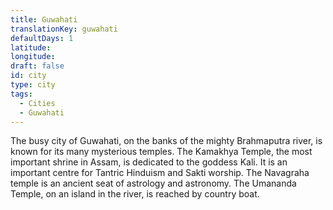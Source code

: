 ```yaml
---
title: Guwahati
translationKey: guwahati
defaultDays: 1
latitude: 
longitude: 
draft: false
id: city
type: city
tags:
  - Cities
  - Guwahati
---
```

The busy city of Guwahati, on the banks of the mighty Brahmaputra river, is known for its many mysterious temples. The Kamakhya Temple, the most important shrine in Assam, is dedicated to the goddess Kali. It is an important centre for Tantric Hinduism and Sakti worship. The Navagraha temple is an ancient seat of astrology and astronomy. The Umananda Temple, on an island in the river, is reached by country boat.